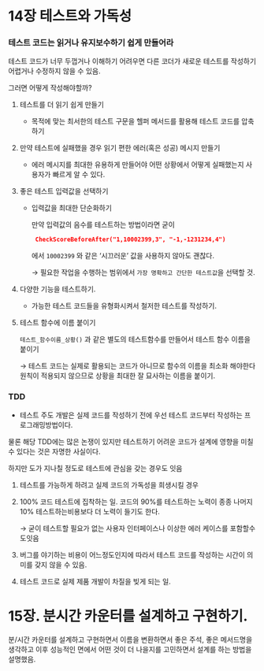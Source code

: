 # 14장 테스트와 가독성

### 테스트 코드는 읽거나 유지보수하기 쉽게 만들어라

테스트 코드가 너무 두껍거나 이해하기 어려우면 다른 코더가 새로운 테스트를 작성하기 어렵거나 수정하지 않을 수 있음.

그러면 어떻게 작성해야할까?

1. 테스트를 더 읽기 쉽게 만들기
    - 목적에 맞는 최서한의 테스트 구문을 헬퍼 메서드를 활용해 테스트 코드를 압축하기
2. 만약 테스트에 실패했을 경우 읽기 편한 에러(혹은 성공) 메시지 만들기
    - 에러 메시지를 최대한 유용하게 만들어야 어떤 상황에서 어떻게 실패했는지 사용자가 빠르게 알 수 있다.
3. 좋은 테스트 입력값을 선택하기
    - 입력값을 최대한 단순화하기
        
        만약 입력값의 음수를 테스트하는 방법이라면 굳이
        
        ```json
         CheckScoreBeforeAfter("1,10002399,3", "-1,-1231234,4")
        ```
        
        에서 `10002399` 와 같은 ‘시끄러운’ 값을 사용하지 않아도 괜찮다. 
        
        → 필요한 작업을 수행하는 범위에서 `가장 명확하고 간단한 테스트값`을 선택할 것.
        
4. 다양한 기능을 테스트하기.
    - 가능한 테스트 코드들을 유형화시켜서 철저한 테스트를 작성하기.
5. 테스트 함수에 이름 붙이기
    
    `테스트_함수이름_상황()` 과 같은 별도의 테스트함수를 만들어서 테스트 함수 이름을 붙이기
    
    → 테스트 코드는 실제로 활용되는 코드가 아니므로 함수의 이름을 최소화 해야한다 원칙이 적용되지 않으므로 상황을 최대한 잘 묘사하는 이름을 붙이기.
    

### TDD

- 테스트 주도 개발은 실제 코드를 작성하기 전에 우선 테스트 코드부터 작성하는 프로그래밍방법이다.

물론 해당 TDD에는 많은 논쟁이 있지만 테스트하기 어려운 코드가 설계에 영향을 미칠 수 있다는 것은 자명한 사실이다.

하지만 도가 지나칠 정도로 테스트에 관심을 갖는 경우도 잇음

1. 테스트를 가능하게 하려고 실제 코드의 가독성을 희생시킬 경우
2. 100% 코드 테스트에 집착하는 일. 코드의 90%를 테스트하는 노력이 종종 나머지 10% 테스트하는비용보다 더 노력이 들기도 한다.
    
    → 굳이 테스트할 필요가 없는 사용자 인터페이스나 이상한 에러 케이스를 포함할수도잇음
    
3. 버그를 야기하는  비용이 어느정도인지에 따라서 테스트 코드를 작성하는 시간이 의미를 갖지 않을 수 있음.
4. 테스트 코드로 실제 제품 개발이 차질을 빚게 되는 일.

# 15장. 분시간 카운터를 설계하고 구현하기.

분/시간 카운터를 설계하고 구현하면서 이름을 변환하면서 좋은 주석, 좋은 메서드명을 생각하고 이후 성능적인 면에서 어떤 것이 더 나을지를 고민하면서 설계를 하는 방법을 설명했음.